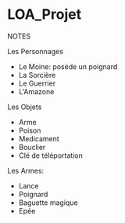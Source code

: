 # LOA_Projet
NOTES

Les Personnages
- Le Moine: posède un poignard 
- La Sorcière
- Le Guerrier
- L'Amazone

Les Objets 
- Arme
- Poison
- Medicament
- Bouclier
- Clé de téléportation

Les Armes:
- Lance 
- Poignard
- Baguette magique
- Epée

